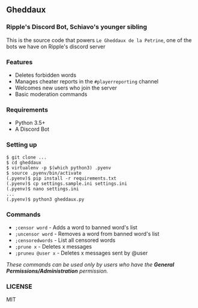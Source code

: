 ## Gheddaux
### Ripple's Discord Bot, Schiavo's younger sibling
This is the source code that powers `Le Gheddaux de la Petrine`, one of
the bots we have on Ripple's discord server

### Features
- Deletes forbidden words
- Manages cheater reports in the `#playerreporting` channel
- Welcomes new users who join the server
- Basic moderation commands

### Requirements
- Python 3.5+
- A Discord Bot

### Setting up
```
$ git clone ...
$ cd gheddaux
$ virtualenv -p $(which python3) .pyenv
$ source .pyenv/bin/activate
(.pyenv)$ pip install -r requirements.txt
(.pyenv)$ cp settings.sample.ini settings.ini
(.pyenv)$ nano settings.ini
...
(.pyenv)$ python3 gheddaux.py
```

### Commands
- `;censor word` - Adds a word to banned word's list
- `;uncensor word` - Removes a word from banned word's list
- `;censoredwords` - List all censored words
- `;prune x` - Deletes x messages
- `;pruneu @user x` - Deletes x messages sent by @user
  
_These commands can be used only by users who have the **General Permissions/Administration** permission._

### LICENSE
MIT